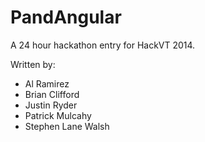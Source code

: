 PandAngular
===========

A 24 hour hackathon entry for HackVT 2014.

Written by:
* Al Ramirez
* Brian Clifford
* Justin Ryder
* Patrick Mulcahy
* Stephen Lane Walsh
